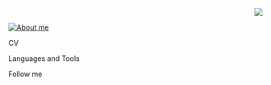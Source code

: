 <p align="right">
  <img src="https://media.giphy.com/media/v1.Y2lkPTc5MGI3NjExbmxhanJ6aDI0N2hxMW5kZHJ4bXdudzVtcXYybnhwNXAwcDQ2OGRuYiZlcD12MV9pbnRlcm5hbF9naWZfYnlfaWQmY3Q9Zw/765ccrAiB0g9z6EApL/giphy.gif">
</p>

[![About me](https://readme-typing-svg.demolab.com?font=Fira+Code&weight=500&pause=1000&color=1C7AF7&random=false&width=435&lines=Hi!+I'm+Alena+QA+Engineer)](https://git.io/typing-svg)





CV

Languages and Tools

Follow me
